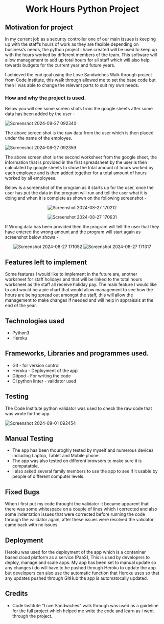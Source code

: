 <div align="center">


# Work Hours Python Project


</div>

## Motivation for project

In my current job as a security controller one of our main issues is keeping up with the staff’s hours of work as they are flexible depending on business’s needs, the python project i have created will be used to keep up with the hours worked by different members of the team. This software will allow management to add up total hours for all staff which will also help towards budgets for the current year and future years.

I achieved the end goal using the Love Sandwiches Walk through project from Code Institute, this walk through allowed me to set the base code but then I was able to change the relevant parts to suit my own needs.

### How and why the project is used.

Below you will see some screen shots from the google sheets after some data has been added by the user - 



![Screenshot 2024-08-27 092340](https://github.com/user-attachments/assets/f60f0f84-fa31-4c8d-b77b-9cbfe43fad30)

The above screen shot is the raw data from the user which is then placed under the name of the employee.


![Screenshot 2024-08-27 092359](https://github.com/user-attachments/assets/56ec506b-6323-450f-89be-93f1c87d944b)


The above screen shot is the second worksheet from the google sheet, the information that is provided in the first spreadsheet by the user is then calculated by google sheets to show the total amount of hours worked by each employee and is then added together for a total amount of hours worked by all employees.


Below is a screenshot of the program as it starts up for the user, once the user has put the data in the program will run and tell the user what it is doing and when it is complete as shown on the following screenshot -

<div align="center">

![Screenshot 2024-08-27 170212](https://github.com/user-attachments/assets/31f74726-dd5f-421f-b920-7636c05e7f35)

![Screenshot 2024-08-27 170931](https://github.com/user-attachments/assets/f195e922-b766-4d36-a9df-2442b0510268)

</div>

If Wrong data has been provided then the program will tell the user that they have entered the wrong amount and the program will start again as screenshot below shows - 

<div align="center">

![Screenshot 2024-08-27 171052](https://github.com/user-attachments/assets/76183e24-43be-46c9-a934-5b308ac5caf9)
![Screenshot 2024-08-27 171317](https://github.com/user-attachments/assets/06c963ed-e524-4c34-85a0-901bbd7ff77e)

</div>

##  Features left to implement

Some features I would like to implement in the future are, another worksheet for staff holidays and that will be linked to the total hours worksheet as the staff all receive holiday pay. The main feature I would like to add would be a pie chart that would allow management to see how the hours are being spread out amongst the staff, this will allow the management to make changes if needed and will help in appraisals at the end of the year.

  
##  Technologies used


* Python3
* Heroku


##  Frameworks, Libraries and programmes used.


* Git - for version control
* Heroku - Deployment of the app
* Gitpod - For writing the code
* CI python linter - validator used


##  Testing


The Code Institute python validator was used to check the raw code that was wrote for the app.

![Screenshot 2024-09-01 092454](https://github.com/user-attachments/assets/c0a3a1cb-c358-4a2e-9d82-bae250c78c94)


##  Manual Testing

* The app has been thouroghly tested by myself and numerous devices including Laptop, Tablet and Mobile phone.
* The app was also tested on different browsers to make sure it is compatatble.
* I also asked several family members to use the app to see if it usable by people of different computer levels.


##  Fixed Bugs


When i first put my code throught the validator it became apparent that there was some whitespace on a couple of lines which i corrected and also some indentation issues that were corrected before running the code through the validator again, after these issues were resolved the validator came back with no issues.


##  Deployment

Heroku was used for the deployment of the app which is a contaniner based cloud platform as a service (PaaS), This is used by developers to deploy, manage and scale apps. My app has been set to manual update so any changes i do will have to be pushed through Heroku to update the app  but developers can also use the automatic function that Heroku uses so that any updates pushed through GitHub the app is automatocally updated.


##  Credits

* Code Institute "Love Sandwiches" walk through was used as a guideline for the full project which helped me write the code and learn as i went through the project.
